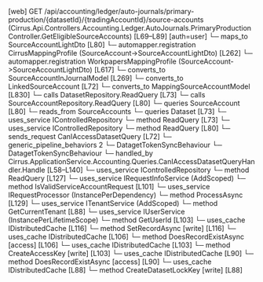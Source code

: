 [web] GET /api/accounting/ledger/auto-journals/primary-production/{datasetId}/{tradingAccountId}/source-accounts  (Cirrus.Api.Controllers.Accounting.Ledger.AutoJournals.PrimaryProductionController.GetEligibleSourceAccounts)  [L69–L89] [auth=user]
  └─ maps_to SourceAccountLightDto [L80]
    └─ automapper.registration CirrusMappingProfile (SourceAccount->SourceAccountLightDto) [L262]
    └─ automapper.registration WorkpapersMappingProfile (SourceAccount->SourceAccountLightDto) [L617]
    └─ converts_to SourceAccountInJournalModel [L269]
    └─ converts_to LinkedSourceAccount [L72]
    └─ converts_to MappingSourceAccountModel [L830]
  └─ calls DatasetRepository.ReadQuery [L73]
  └─ calls SourceAccountRepository.ReadQuery [L80]
  └─ queries SourceAccount [L80]
    └─ reads_from SourceAccounts
  └─ queries Dataset [L73]
  └─ uses_service IControlledRepository<Dataset>
    └─ method ReadQuery [L73]
  └─ uses_service IControlledRepository<SourceAccount>
    └─ method ReadQuery [L80]
  └─ sends_request CanIAccessDatasetQuery [L72]
    └─ generic_pipeline_behaviors 2
      └─ DatagetTokenSyncBehaviour
      └─ DatagetTokenSyncBehaviour
    └─ handled_by Cirrus.ApplicationService.Accounting.Queries.CanIAccessDatasetQueryHandler.Handle [L58–L140]
      └─ uses_service IControlledRepository<Dataset>
        └─ method ReadQuery [L127]
      └─ uses_service IRequestInfoService (AddScoped)
        └─ method IsValidServiceAccountRequest [L101]
      └─ uses_service IRequestProcessor (InstancePerDependency)
        └─ method ProcessAsync [L129]
      └─ uses_service ITenantService (AddScoped)
        └─ method GetCurrentTenant [L88]
      └─ uses_service IUserService (InstancePerLifetimeScope)
        └─ method GetUserId [L103]
      └─ uses_cache IDistributedCache [L116]
        └─ method SetRecordAsync [write] [L116]
      └─ uses_cache IDistributedCache [L106]
        └─ method DoesRecordExistAsync [access] [L106]
      └─ uses_cache IDistributedCache [L103]
        └─ method CreateAccessKey [write] [L103]
      └─ uses_cache IDistributedCache [L90]
        └─ method DoesRecordExistAsync [access] [L90]
      └─ uses_cache IDistributedCache [L88]
        └─ method CreateDatasetLockKey [write] [L88]

